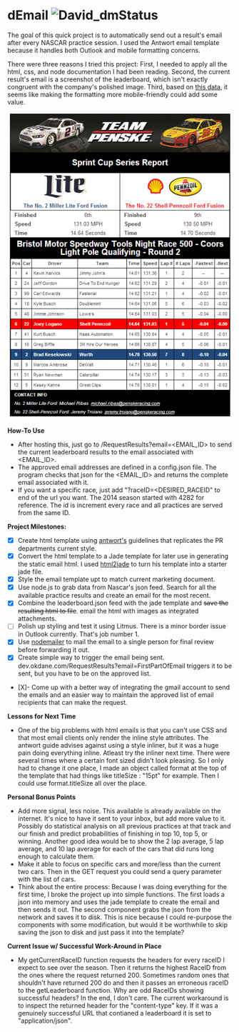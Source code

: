 dEmail ![David_dmStatus](https://david-dm.org/dfeagans/dEmail.png)
======

The goal of this quick project is to automatically send out a result's email after every NASCAR practice session. I used the Antwort email template because it handles both Outlook and mobile formatting concerns.

There were three reasons I tried this project: First, I needed to apply all the html, css, and node documentation I had been reading. Second, the current result's email is a screenshot of the leaderboard, which isn't exactly congruent with the company's polished image. Third, based on [this data](http://www.campaignmonitor.com/resources/will-it-work/email-clients/), it seems like making the formatting more mobile-friendly could add some value. 

![Resulting Email Screenshot](/images/screenshot_dEmail.png "Resulting Email")

**How-To Use**
- After hosting this, just go to <your domain>/RequestResults?email=<EMAIL_ID> to send the current leaderboard results to the email associated with <EMAIL_ID>.
- The approved email addresses are defined in a config.json file. The program checks that json for the <EMAIL_ID> and returns the complete email associated with it.
- If you want a specific race, just add "?raceID=<DESIRED_RACEID" to end of the url you want. The 2014 season started with 4282 for reference. The id is increment every race and all practices are served from the same ID.

**Project Milestones:**

- [X] Create html template using [antwort's](http://internations.github.io/antwort/) guidelines that replicates the PR departments current style. 
- [X] Convert the html template to a Jade template for later use in generating the static email html. I used [html2jade](http://html2jade.com/) to turn his template into a starter jade file.
- [X] Style the email template upt to match current marketing document.
- [X] Use node.js to grab data from Nascar's json feed. Search for all the available practice results and create an email for the most recent.
- [X] Combine the leaderboard.json feed with the jade template and ~~save the resulting html to file~~. email the html with images as integrated attachments.
- [ ] Polish up styling and test it using Litmus. There is a minor border issue in Outlook currently. That's job number 1.
- [X] Use [nodemailer](www.nodemailer.com) to mail the email to a single person for final review before forwarding it out.
- [X] Create simple way to trigger the email being sent. dev.okdane.com/RequestResults?email=FirstPartOfEmail triggers it to be sent, but you have to be on the approved list.
- [X]- Come up with a better way of integrating the gmail account to send the emails and an easier way to maintain the approved list of email recipients that can make the request.

**Lessons for Next Time**
- One of the big problems with html emails is that you can't use CSS and that most email clients only render the inline style attributes. The antwort guide advises against using a style inliner, but it was a huge pain doing everything inline. Atleast try the inliner next time. There were several times where a certain font sized didn't look pleasing. So I only had to change it one place, I made an object called format at the top of the template that had things like titleSize : "15pt" for example. Then I could use format.titleSize all over the place.

**Personal Bonus Points**
- Add more signal, less noise. This available is already available on the internet. It's nice to have it sent to your inbox, but add more value to it. Possibly do statistical analysis on all previous practices at that track and our finish and predict probabilities of finishing in top 10, top 5, or winning. Another good idea would be to show the 2 lap average, 5 lap average, and 10 lap average for each of the cars that did runs long enough to calculate them.
- Make it able to focus on specific cars and more/less than the current two cars. Then in the GET request you could send a query parameter with the list of cars.
- Think about the entire process: Because I was doing everything for the first time, I broke the project up into simple functions. The first loads a json into memory and uses the jade template to create the email and then sends it out. The second component grabs the json from the network and saves it to disk. This is nice because I could re-purpose the components with some modification, but would it be worthwhile to skip saving the json to disk and just pass it into the template?

**Current Issue w/ Successful Work-Around in Place**
- My getCurrentRaceID function requests the headers for every raceID I expect to see over the season. Then it returns the highest RaceID from the ones where the request returned 200. Sometimes random ones that shouldn't have returned 200 do and then it passes an erroneous raceID to the getLeaderboard function. Why are odd RaceIDs showing successful headers? In the end, I don't care. The current workaround is to inspect the returned header for the "content-type" key. If it was a genuinely successful URL that contianed a leaderboard it is set to "application/json".
